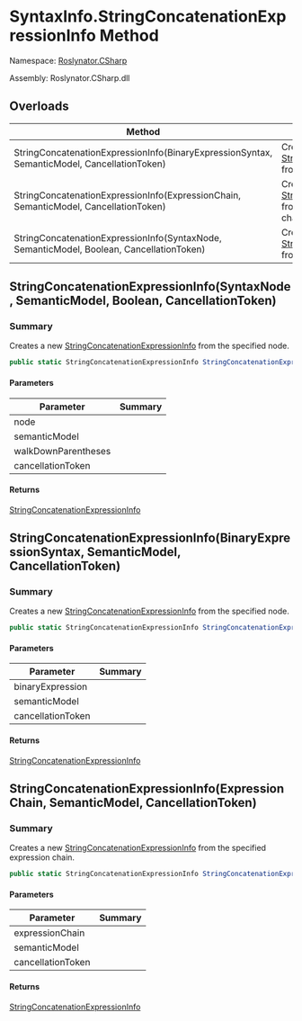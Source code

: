 # SyntaxInfo\.StringConcatenationExpressionInfo Method

Namespace: [Roslynator.CSharp](../../README.md)

Assembly: Roslynator\.CSharp\.dll

## Overloads

| Method | Summary |
| ------ | ------- |
| StringConcatenationExpressionInfo\(BinaryExpressionSyntax, SemanticModel, CancellationToken\) | Creates a new [StringConcatenationExpressionInfo](../../Syntax/StringConcatenationExpressionInfo/README.md) from the specified node\. |
| StringConcatenationExpressionInfo\(ExpressionChain, SemanticModel, CancellationToken\) | Creates a new [StringConcatenationExpressionInfo](../../Syntax/StringConcatenationExpressionInfo/README.md) from the specified expression chain\. |
| StringConcatenationExpressionInfo\(SyntaxNode, SemanticModel, Boolean, CancellationToken\) | Creates a new [StringConcatenationExpressionInfo](../../Syntax/StringConcatenationExpressionInfo/README.md) from the specified node\. |

## StringConcatenationExpressionInfo\(SyntaxNode, SemanticModel, Boolean, CancellationToken\)

### Summary

Creates a new [StringConcatenationExpressionInfo](../../Syntax/StringConcatenationExpressionInfo/README.md) from the specified node\.

```csharp
public static StringConcatenationExpressionInfo StringConcatenationExpressionInfo(SyntaxNode node, SemanticModel semanticModel, bool walkDownParentheses = true, CancellationToken cancellationToken = default(CancellationToken))
```

#### Parameters

| Parameter | Summary |
| --------- | ------- |
| node | |
| semanticModel | |
| walkDownParentheses | |
| cancellationToken | |

#### Returns

[StringConcatenationExpressionInfo](../../Syntax/StringConcatenationExpressionInfo/README.md)




## StringConcatenationExpressionInfo\(BinaryExpressionSyntax, SemanticModel, CancellationToken\)

### Summary

Creates a new [StringConcatenationExpressionInfo](../../Syntax/StringConcatenationExpressionInfo/README.md) from the specified node\.

```csharp
public static StringConcatenationExpressionInfo StringConcatenationExpressionInfo(BinaryExpressionSyntax binaryExpression, SemanticModel semanticModel, CancellationToken cancellationToken = default(CancellationToken))
```

#### Parameters

| Parameter | Summary |
| --------- | ------- |
| binaryExpression | |
| semanticModel | |
| cancellationToken | |

#### Returns

[StringConcatenationExpressionInfo](../../Syntax/StringConcatenationExpressionInfo/README.md)




## StringConcatenationExpressionInfo\(ExpressionChain, SemanticModel, CancellationToken\)

### Summary

Creates a new [StringConcatenationExpressionInfo](../../Syntax/StringConcatenationExpressionInfo/README.md) from the specified expression chain\.

```csharp
public static StringConcatenationExpressionInfo StringConcatenationExpressionInfo(in ExpressionChain expressionChain, SemanticModel semanticModel, CancellationToken cancellationToken = default(CancellationToken))
```

#### Parameters

| Parameter | Summary |
| --------- | ------- |
| expressionChain | |
| semanticModel | |
| cancellationToken | |

#### Returns

[StringConcatenationExpressionInfo](../../Syntax/StringConcatenationExpressionInfo/README.md)




